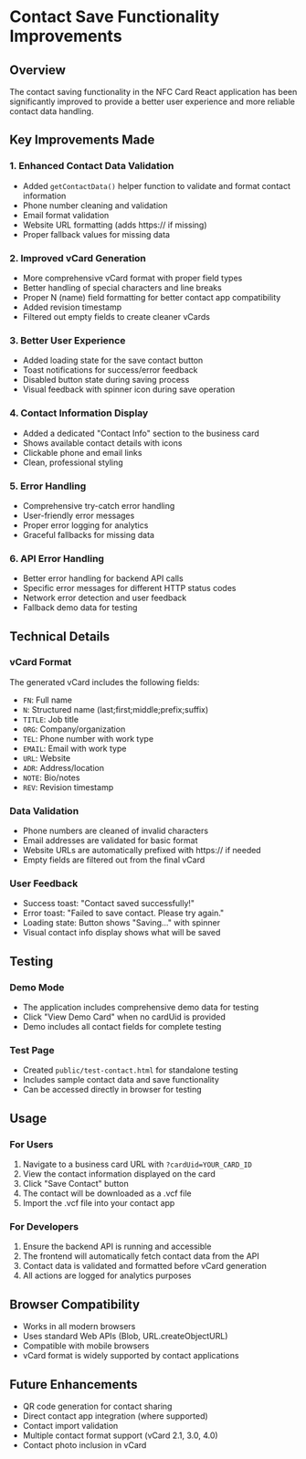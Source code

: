 # Contact Save Functionality Improvements

## Overview
The contact saving functionality in the NFC Card React application has been significantly improved to provide a better user experience and more reliable contact data handling.

## Key Improvements Made

### 1. Enhanced Contact Data Validation
- Added `getContactData()` helper function to validate and format contact information
- Phone number cleaning and validation
- Email format validation
- Website URL formatting (adds https:// if missing)
- Proper fallback values for missing data

### 2. Improved vCard Generation
- More comprehensive vCard format with proper field types
- Better handling of special characters and line breaks
- Proper N (name) field formatting for better contact app compatibility
- Added revision timestamp
- Filtered out empty fields to create cleaner vCards

### 3. Better User Experience
- Added loading state for the save contact button
- Toast notifications for success/error feedback
- Disabled button state during saving process
- Visual feedback with spinner icon during save operation

### 4. Contact Information Display
- Added a dedicated "Contact Info" section to the business card
- Shows available contact details with icons
- Clickable phone and email links
- Clean, professional styling

### 5. Error Handling
- Comprehensive try-catch error handling
- User-friendly error messages
- Proper error logging for analytics
- Graceful fallbacks for missing data

### 6. API Error Handling
- Better error handling for backend API calls
- Specific error messages for different HTTP status codes
- Network error detection and user feedback
- Fallback demo data for testing

## Technical Details

### vCard Format
The generated vCard includes the following fields:
- `FN`: Full name
- `N`: Structured name (last;first;middle;prefix;suffix)
- `TITLE`: Job title
- `ORG`: Company/organization
- `TEL`: Phone number with work type
- `EMAIL`: Email with work type
- `URL`: Website
- `ADR`: Address/location
- `NOTE`: Bio/notes
- `REV`: Revision timestamp

### Data Validation
- Phone numbers are cleaned of invalid characters
- Email addresses are validated for basic format
- Website URLs are automatically prefixed with https:// if needed
- Empty fields are filtered out from the final vCard

### User Feedback
- Success toast: "Contact saved successfully!"
- Error toast: "Failed to save contact. Please try again."
- Loading state: Button shows "Saving..." with spinner
- Visual contact info display shows what will be saved

## Testing

### Demo Mode
- The application includes comprehensive demo data for testing
- Click "View Demo Card" when no cardUid is provided
- Demo includes all contact fields for complete testing

### Test Page
- Created `public/test-contact.html` for standalone testing
- Includes sample contact data and save functionality
- Can be accessed directly in browser for testing

## Usage

### For Users
1. Navigate to a business card URL with `?cardUid=YOUR_CARD_ID`
2. View the contact information displayed on the card
3. Click "Save Contact" button
4. The contact will be downloaded as a .vcf file
5. Import the .vcf file into your contact app

### For Developers
1. Ensure the backend API is running and accessible
2. The frontend will automatically fetch contact data from the API
3. Contact data is validated and formatted before vCard generation
4. All actions are logged for analytics purposes

## Browser Compatibility
- Works in all modern browsers
- Uses standard Web APIs (Blob, URL.createObjectURL)
- Compatible with mobile browsers
- vCard format is widely supported by contact applications

## Future Enhancements
- QR code generation for contact sharing
- Direct contact app integration (where supported)
- Contact import validation
- Multiple contact format support (vCard 2.1, 3.0, 4.0)
- Contact photo inclusion in vCard